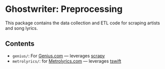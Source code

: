 # Ghostwriter: Preprocessing

This package contains the data collection and ETL code for scraping artists and song lyrics.

## Contents

  - `genius/`: For [Genius.com](genius.com) — leverages [scrapy](https://scrapy.org/)
  - `metrolyrics/`: for [Metrolyrics.com](metrolyrics.com) — leverages [tswift](https://pypi.org/project/tswift/)
